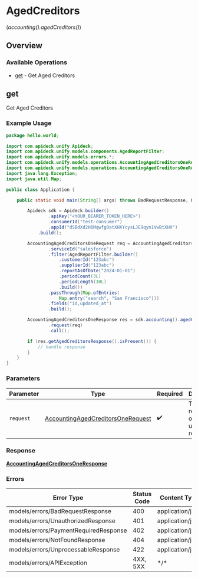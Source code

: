 # AgedCreditors
(*accounting().agedCreditors()*)

## Overview

### Available Operations

* [get](#get) - Get Aged Creditors

## get

Get Aged Creditors

### Example Usage

```java
package hello.world;

import com.apideck.unify.Apideck;
import com.apideck.unify.models.components.AgedReportFilter;
import com.apideck.unify.models.errors.*;
import com.apideck.unify.models.operations.AccountingAgedCreditorsOneRequest;
import com.apideck.unify.models.operations.AccountingAgedCreditorsOneResponse;
import java.lang.Exception;
import java.util.Map;

public class Application {

    public static void main(String[] args) throws BadRequestResponse, UnauthorizedResponse, PaymentRequiredResponse, NotFoundResponse, UnprocessableResponse, Exception {

        Apideck sdk = Apideck.builder()
                .apiKey("<YOUR_BEARER_TOKEN_HERE>")
                .consumerId("test-consumer")
                .appId("dSBdXd2H6Mqwfg0atXHXYcysLJE9qyn1VwBtXHX")
            .build();

        AccountingAgedCreditorsOneRequest req = AccountingAgedCreditorsOneRequest.builder()
                .serviceId("salesforce")
                .filter(AgedReportFilter.builder()
                    .customerId("123abc")
                    .supplierId("123abc")
                    .reportAsOfDate("2024-01-01")
                    .periodCount(3L)
                    .periodLength(30L)
                    .build())
                .passThrough(Map.ofEntries(
                    Map.entry("search", "San Francisco")))
                .fields("id,updated_at")
                .build();

        AccountingAgedCreditorsOneResponse res = sdk.accounting().agedCreditors().get()
                .request(req)
                .call();

        if (res.getAgedCreditorsResponse().isPresent()) {
            // handle response
        }
    }
}
```

### Parameters

| Parameter                                                                                         | Type                                                                                              | Required                                                                                          | Description                                                                                       |
| ------------------------------------------------------------------------------------------------- | ------------------------------------------------------------------------------------------------- | ------------------------------------------------------------------------------------------------- | ------------------------------------------------------------------------------------------------- |
| `request`                                                                                         | [AccountingAgedCreditorsOneRequest](../../models/operations/AccountingAgedCreditorsOneRequest.md) | :heavy_check_mark:                                                                                | The request object to use for the request.                                                        |

### Response

**[AccountingAgedCreditorsOneResponse](../../models/operations/AccountingAgedCreditorsOneResponse.md)**

### Errors

| Error Type                            | Status Code                           | Content Type                          |
| ------------------------------------- | ------------------------------------- | ------------------------------------- |
| models/errors/BadRequestResponse      | 400                                   | application/json                      |
| models/errors/UnauthorizedResponse    | 401                                   | application/json                      |
| models/errors/PaymentRequiredResponse | 402                                   | application/json                      |
| models/errors/NotFoundResponse        | 404                                   | application/json                      |
| models/errors/UnprocessableResponse   | 422                                   | application/json                      |
| models/errors/APIException            | 4XX, 5XX                              | \*/\*                                 |